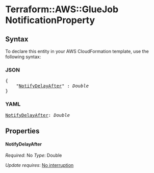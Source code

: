 # Terraform::AWS::GlueJob NotificationProperty

## Syntax

To declare this entity in your AWS CloudFormation template, use the following syntax:

### JSON

<pre>
{
    "<a href="#notifydelayafter" title="NotifyDelayAfter">NotifyDelayAfter</a>" : <i>Double</i>
}
</pre>

### YAML

<pre>
<a href="#notifydelayafter" title="NotifyDelayAfter">NotifyDelayAfter</a>: <i>Double</i>
</pre>

## Properties

#### NotifyDelayAfter

_Required_: No
_Type_: Double

_Update requires_: [No interruption](https://docs.aws.amazon.com/AWSCloudFormation/latest/UserGuide/using-cfn-updating-stacks-update-behaviors.html#update-no-interrupt)

